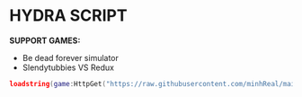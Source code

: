 # HYDRA SCRIPT
**SUPPORT GAMES:**
- Be dead forever simulator
- Slendytubbies VS Redux
``` lua
loadstring(game:HttpGet("https://raw.githubusercontent.com/minhReal/mainS/refs/heads/main/main.lua"))()
``` 
